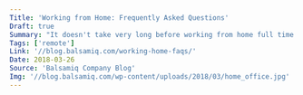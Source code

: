```yaml
---
Title: 'Working from Home: Frequently Asked Questions'
Draft: true
Summary: "It doesn't take very long before working from home full time starts to feel totally normal. After five years of it, I'm only reminded how unusual it seems when I talk about it with people who have never done it."
Tags: ['remote']
Link: '//blog.balsamiq.com/working-home-faqs/'
Date: 2018-03-26
Source: 'Balsamiq Company Blog'
Img: '//blog.balsamiq.com/wp-content/uploads/2018/03/home_office.jpg'
---
```

